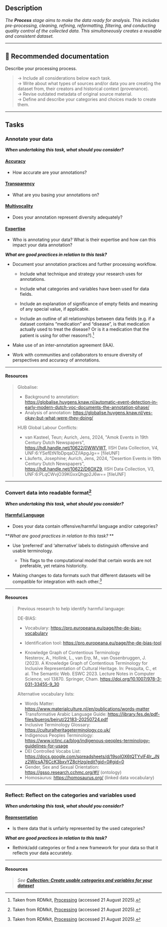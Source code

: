 
## Description
_The **Process** stage aims to make the data ready for analysis. This includes pre-processing, cleaning, refining, reformatting, filtering, and conducting quality control of the collected data. This simultaneously creates a reusable and consistent dataset._ 

---

## 📔 Recommended documentation
Describe your processing process.
> → Include all considerations below each task. <br>
> → Write about what types of sources and/or data you are creating the dataset from, their creators and historical context (provenance). <br>
> → Revise outdated metadata of original source material. <br>
> → Define and describe your categories and choices made to create them.

---

## Tasks

### Annotate your data

**_When undertaking this task, what should you consider?_**

#### [**Accuracy**](../bias/types/accuracy.md)

- How accurate are your annotations? 

#### [**Transparency**](../bias/types/transparency.md)

- What are you basing your annotations on?

#### [**Multivocality**](../bias/types/multivocality.md)

- Does your annotation represent diversity adequately?

#### [**Expertise**](../bias/types/expertise.md)

- Who is annotating your data? What is their expertise and how can this impact your data annotation?

**_What are good practices in relation to this task?_**

- Document your annotation practices and further processing workflow.

    - Include what technique and strategy your research uses for annotations.

    - Include what categories and variables have been used for data fields.

    - Include an explanation of significance of empty fields and meaning of any special value, if applicable. 

    - Include an outline of all relationships between data fields (e.g. if a dataset contains “medication” and “disease”, is that medication actually used to treat the disease? Or is it a medication that the patient is using for other reasons?).[^1]

- Make use of an inter-annotation agreement (IAA).

- Work with communities and collaborators to ensure diversity of perspectives and accuracy of annotations.

---

#### Resources
    
> Globalise:
>
> - Background to annotation: https://globalise.huygens.knaw.nl/automatic-event-detection-in-early-modern-dutch-voc-documents-the-annotation-phase/ 
> - Analysis of annotation: https://globalise.huygens.knaw.nl/yes-okay-but-what-were-they-doing/
> 
> HUB Global Labour Conflicts: 
> 
> - van Kasteel, Teun; Aurich, Jens, 2024, "Amok Events in 19th Century Dutch Newspapers", https://hdl.handle.net/10622/0WWVWT, IISH Data Collection, V4, UNF:6:YSefEtN1bDpqaOZ/lApgJg== [fileUNF]
> - Läuferts, Josephine; Aurich, Jens, 2024, "Desertion Events in 19th Century Dutch Newspapers", https://hdl.handle.net/10622/D6OXZ9, IISH Data Collection, V3, UNF:6:PLqCWvjO39KGxxQhgp2J6w== [fileUNF]

---

### Convert data into readable format[^2]

**_When undertaking this task, what should you consider?_**

#### [**Harmful Language**](../bias/types/harmful-language.md)

- Does your data contain offensive/harmful language and/or categories?

**_What are good practices in relation to this task?_
**
- Use ‘preferred’ and ‘alternative’ labels to distinguish offensive and usable terminology.
    - This flags to the computational model that certain words are not preferable, yet retains historicity. 

- Making changes to data formats such that different datasets will be compatible for integration with each other.[^3]

----

#### Resources
    
> Previous research to help identify harmful language:
>
> DE-BIAS: 
>   - Vocabulary: https://pro.europeana.eu/page/the-de-bias-vocabulary 
>   - Identification tool: https://pro.europeana.eu/page/the-de-bias-tool 
>
> - Knowledge Graph of Contentious Terminology <br>
> Nesterov, A., Hollink, L., van Erp, M., van Ossenbruggen, J. (2023). A Knowledge Graph of Contentious Terminology for Inclusive Representation of Cultural Heritage. In: Pesquita, C., et al. The Semantic Web. ESWC 2023. Lecture Notes in Computer Science, vol 13870. Springer, Cham. https://doi.org/10.1007/978-3-031-33455-9_30
> 
> Alternative vocabulary lists:
> 
> - Words Matter: https://www.materialculture.nl/en/publications/words-matter 
> - Transformative Arabic Language Guide: https://library.fes.de/pdf-files/bueros/beirut/22183-20250724.pdf
> - Inclusive Terminology Glossary: https://culturalheritageterminology.co.uk/ 
> - Indigenous Peoples Terminology: https://www.ictinc.ca/blog/indigenous-peoples-terminology-guidelines-for-usage 
> - DEI Controlled Vocabs List: https://docs.google.com/spreadsheets/d/19solOX6tQTYvlF4lr_JNz2WlcsA76CcK3bxvYZ8cHzg/edit?gid=0#gid=0
> - Gender, Sex and Sexual Orientation: https://gsso.research.cchmc.org/#!/ (ontology)
> - Homosaurus: https://homosaurus.org/ (linked data vocabulary)

---

### Reflect: Reflect on the categories and variables used

**_When undertaking this task, what should you consider?_**

#### [**Representation**](../bias/types/representation.md)
- Is there data that is unfairly represented by the used categories? 

**_What are good practices in relation to this task?_**

- Rethink/add categories or find a new framework for your data so that it reflects your data accurately. 

---
#### Resources

> _See [**Collection: Create usable categories and variables for your dataset**](/lifecycle/collection/#create-usable-categories-and-variables-for-your-dataset)_



[^1]: Taken from RDMkit, [Processing](https://rdmkit.elixir-europe.org/processing) (accessed 21 August 2025).
[^2]: Taken from RDMkit, [Processing](https://rdmkit.elixir-europe.org/processing) (accessed 21 August 2025).
[^3]: Taken from RDMkit, [Processing](https://rdmkit.elixir-europe.org/processing) (accessed 21 August 2025).